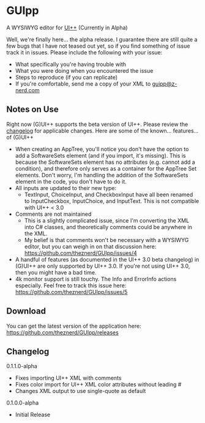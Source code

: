 # GUIpp
A WYSIWYG editor for [UI++](http://uiplusplus.configmgrftw.com) (Currently in Alpha)

Well, we're finally here... the alpha release. I guarantee there are still quite a few bugs that I have not teased out yet,
so if you find something of issue track it in issues. Please include the following with your issue:
 - What specifically you're having trouble with
 - What you were doing when you encountered the issue
 - Steps to reproduce (if you can replicate)
 - If you're comfortable, send me a copy of your XML to guipp@z-nerd.com
 
## Notes on Use
Right now (G)UI++ supports the beta version of UI++. Please review the [changelog](https://beta.uiplusplus.configmgrftw.com/download/) for applicable changes.
Here are some of the known... features... of (G)UI++
 - When creating an AppTree, you'll notice you don't have the option to add a SoftwareSets element (and if you import, it's missing). This is because
   the SoftwareSets element has no attributes (e.g. cannot add a condition), and therefore only serves as a container for the AppTree Set elements.
   Don't worry, I'm handling the addition of the SoftwareSets element in the code, you don't have to do it.
 - All inputs are updated to their new type:
   - TextInput, ChoiceInput, and CheckboxInput have all been renamed to InputCheckbox, InputChoice, and InputText. This is not compatible with UI++ < 3.0
 - Comments are not maintained
   - This is a slightly complicated issue, since I'm converting the XML into C# classes, and theoretically comments could be anywhere in the XML.
   - My belief is that comments won't be necessary with a WYSIWYG editor, but you can weigh in on that discussion here: https://github.com/theznerd/GUIpp/issues/4
 - A handful of features (as documented in the UI++ 3.0 beta changelog) in (G)UI++ are only supported by UI++ 3.0. If you're not using UI++
   3.0, then you might have a bad time.
 - 4k monitor support is still touchy. The Info and ErrorInfo actions especially. Feel free to track this issue here: https://github.com/theznerd/GUIpp/issues/5
 
 ## Download
 You can get the latest version of the application here: https://github.com/theznerd/GUIpp/releases
 
 ## Changelog
 0.1.1.0-alpha
  - Fixes importing UI++ XML with comments
  - Fixes color import for UI++ XML color attributes without leading #
  - Changes XML output to use single-quote as default
  
 0.1.0.0-alpha
  - Initial Release
